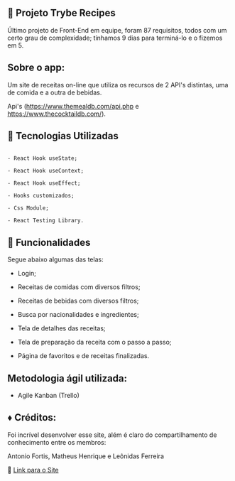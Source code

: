 📌 Projeto Trybe Recipes
---

Último projeto de Front-End em equipe, foram 87 requisitos, todos com um certo grau de complexidade; tínhamos 9 dias para terminá-lo e o fizemos em 5.



Sobre o app:
---

Um site de receitas on-line que utiliza os recursos de 2 API's distintas, uma de comida e a outra de bebidas.

Api's (https://www.themealdb.com/api.php e https://www.thecocktaildb.com/).


🔧 Tecnologias Utilizadas
---


 ``` 

- React Hook useState;

- React Hook useContext;

- React Hook useEffect;

- Hooks customizados;

- Css Module;

- React Testing Library.
 ```


🎯 Funcionalidades
---


Segue abaixo algumas das telas:

- Login;

- Receitas de comidas com diversos filtros;

- Receitas de bebidas com diversos filtros;

- Busca por nacionalidades e ingredientes;

- Tela de detalhes das receitas;

- Tela de preparação da receita com o passo a passo;

- Página de favoritos e de receitas finalizadas.





Metodologia ágil utilizada:
---

- Agile Kanban (Trello)



♦️ Créditos:
---
Foi incrível desenvolver esse site, além é claro do compartilhamento de conhecimento entre os membros:

Antonio Fortis, Matheus Henrique e Leônidas Ferreira


🔗 [Link para o Site](http://recipe-project-trybe.surge.sh)


